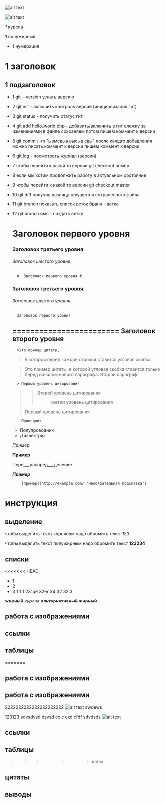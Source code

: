 ![alt text](1.png "Title")


![alt text](2.png "Title")



*1* курсив

**1** полужирный

* 1 нумерация

# 1 заголовок

## 1 подзаголовок

* 1 git --version  узнать версию
* 2 git init - включить контроль версий (инициализация гит)
* 3 git status - получить статус гит
* 4 git add hello_world.php - добавить/включить в гит слежку за изменениями в файле    сохраняем потом пишем коммент к версии
* 5 git commit -m "ывмсвыа высыв свы" после каждго добавления можно писать коммент к версии   пишем коммент к версии
* 6 git log - посмотреть журнал (версии)
* 7 чтобы перейти к какой то версии git checkout номер
* 8 если мы хотим продолжить работу в актуальном состояние
* 9 чтобы перейти к какой то версии git checkout master
* 10 git diff  получиь разницу текущего и сохраненного файла

* 11 git branch показать список веток  бранч - ветка

* 12 git branch  имя - создать ветку


    #  Заголовок первого уровня
    ### Заголовок третьего уровня
    ###### Заголовок шестого уровня

        #  Заголовок первого уровня #
    ### Заголовок третьего уровня ###
    ###### Заголовок шестого уровня ######

        Заголовок первого уровня
    ========================
    Заголовок второго уровня
    -------------------------


        >Это пример цитаты,
    >в которой перед каждой строкой
    >ставится угловая скобка.
     
    >Это пример цитаты,
    в которой угловая скобка
    ставится только перед началом нового параграфа.
    >Второй параграф.

        > Первый уровень цитирования
    >> Второй уровень цитирования
    >>> Третий уровень цитирования
    >
    >Первый уровень цитирования

        - Проводник
    - Полупроводник
    - Диэлектрик


    _Пример_
     
    __Пример__
     
    Пере___распред___деление
     
    ___Пример___


          [пример](http://example.com/ "Необязательная подсказка")



          
# инструкция
## выделение
чтобы выделить текст курсиовм надо обромить текст *123*

чтобы выделить текст полужирным  надо обромить текст **123234**
## списки
<<<<<<< HEAD
* 1
* 2
* 3 1 1 1 231qe 32er 34 32 32 3

 
**жирный** 
*курсив* 
__альтернативный жирный__
## работа с  изображениями
## ссылки
## таблицы
=======

## работа с  изображениями
## работа с  изображениями

2222222222222222222222
![alt text](1.png "Title")  swdews

 123123  sdvsdvsd dsvsd cx    c cxd cfdf sdvdsds 
![alt text](2.png "Title")
## ссылки 
## таблицы 
>>>>>>> index
## цитаты
## выводы